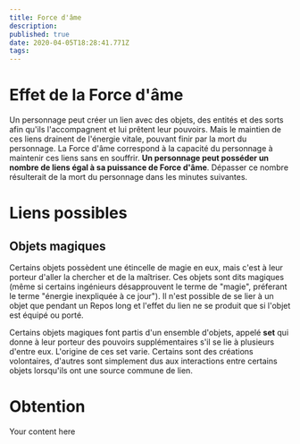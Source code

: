 ```yaml
---
title: Force d'âme
description: 
published: true
date: 2020-04-05T18:28:41.771Z
tags: 
---
```


# Effet de la Force d'âme
Un personnage peut créer un lien avec des objets, des entités et des sorts afin qu'ils l'accompagnent et lui prêtent leur pouvoirs. Mais le maintien de ces liens drainent de l'énergie vitale, pouvant finir par la mort du personnage. La Force d'âme correspond à la capacité du personnage à maintenir ces liens sans en souffrir. **Un personnage peut posséder un nombre de liens égal à sa puissance de Force d'âme**. Dépasser ce nombre résulterait de la mort du personnage dans les minutes suivantes.

# Liens possibles
## Objets magiques
Certains objets possèdent une étincelle de magie en eux, mais c'est à leur porteur d'aller la chercher et de la maîtriser. Ces objets sont dits magiques (même si certains ingénieurs désapprouvent le terme de "magie", préferant le terme "énergie inexpliquée à ce jour").
Il n'est possible de se lier à un objet que pendant un Repos long et l'effet du lien ne se produit que si l'objet est équipé ou porté. 

Certains objets magiques font partis d'un ensemble d'objets, appelé **set** qui donne à leur porteur des pouvoirs supplémentaires s'il se lie à plusieurs d'entre eux. L'origine de ces set varie. Certains sont des créations volontaires, d'autres sont simplement dus aux interactions entre certains objets lorsqu'ils ont une source commune de lien.

# Obtention
Your content here